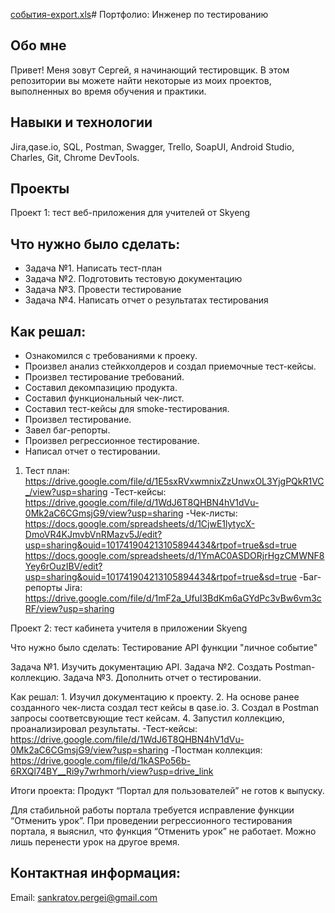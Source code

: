 [события-export.xls](https://github.com/SPank8/-/files/12039881/-export.xls)# Портфолио: Инженер по тестированию
## Обо мне
Привет! Меня зовут Сергей, я начинающий тестировщик.
В этом репозитории вы можете найти некоторые из моих проектов, выполненных во время обучения и практики.

## Навыки и технологии
Jira,qase.io, SQL, Postman, Swagger, Trello,
SoapUI, Android Studio, Charles, Git, Chrome DevTools.

## Проекты
Проект 1: тест веб-приложения для учителей от Skyeng

## Что нужно было сделать:

- Задача №1. Написать тест-план 
- Задача №2. Подготовить тестовую документацию
- Задача №3. Провести тестирование
- Задача №4. Написать отчет о результатах тестирования
## Как решал:
- Ознакомился с требованиями к проеку.
- Произвел анализ стейкхолдеров и создал приемочные тест-кейсы.
- Произвел тестирование требований.
- Составил декомпазицию продукта.
- Составил функциональный чек-лист.
- Составил тест-кейсы для smoke-тестирования.
- Произвел тестирование.
- Завел баг-репорты.
- Произвел регрессионное тестирование.
- Написал отчет о тестировании.

1. Тест план:
https://drive.google.com/file/d/1E5sxRVxwmnixZzUnwxOL3YjgPQkR1VC_/view?usp=sharing
-Тест-кейсы:
https://drive.google.com/file/d/1WdJ6T8QHBN4hV1dVu-0Mk2aC6CGmsjG9/view?usp=sharing
-Чек-листы:
https://docs.google.com/spreadsheets/d/1CjwE1lytycX-DmoVR4KJmvbVnRMazv5J/edit?usp=sharing&ouid=101741904213105894434&rtpof=true&sd=true
https://docs.google.com/spreadsheets/d/1YmAC0ASDORjrHgzCMWNF8Yey6rOuzIBV/edit?usp=sharing&ouid=101741904213105894434&rtpof=true&sd=true
-Баг-репорты Jira:
https://drive.google.com/file/d/1mF2a_UfuI3BdKm6aGYdPc3vBw6vm3cRF/view?usp=sharing

Проект 2: тест кабинета учителя в приложении Skyeng

Что нужно было сделать: Тестирование API функции "личное событие"

Задача №1. Изучить документацию API.
Задача №2. Создать Postman-коллекцию.
Задача №3. Дополнить отчет о тестировании.

Как решал:  1. Изучил документацию к проекту.
            2. На основе ранее созданного чек-листа создал тест кейсы в qase.io.
            3. Создал в Postman запросы соответсвующие тест кейсам.
            4. Запустил коллекцию, проанализировал результаты.
-Тест-кейсы:
https://drive.google.com/file/d/1WdJ6T8QHBN4hV1dVu-0Mk2aC6CGmsjG9/view?usp=sharing
-Постман коллекция:
https://drive.google.com/file/d/1kASPo56b-6RXQl74BY__Ri9y7wrhmorh/view?usp=drive_link

Итоги проекта: Продукт “Портал для пользователей” не готов к выпуску.

Для стабильной работы портала требуется исправление функции “Отменить урок”. При проведении регрессионного тестирования портала, я выяснил, что функция “Отменить урок” не работает. Можно лишь перенести урок на другое время.


## Контактная информация:
Email: sankratov.pergei@gmail.com
